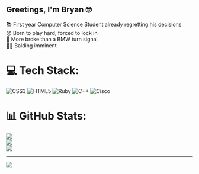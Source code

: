 ## Greetings, I'm Bryan 🤓

📚 First year Computer Science Student already regretting his decisions</br>
😞 Born to play hard, forced to lock in</br>
💸 More broke than a BMW turn signal</br>
👨‍🦲 Balding imminent</br>


# 💻 Tech Stack:
![CSS3](https://img.shields.io/badge/css3-%231572B6.svg?style=for-the-badge&logo=css3&logoColor=white) ![HTML5](https://img.shields.io/badge/html5-%23E34F26.svg?style=for-the-badge&logo=html5&logoColor=white) ![Ruby](https://img.shields.io/badge/ruby-%23CC342D.svg?style=for-the-badge&logo=ruby&logoColor=white) ![C++](https://img.shields.io/badge/c++-%2300599C.svg?style=for-the-badge&logo=c%2B%2B&logoColor=white) ![Cisco](https://img.shields.io/badge/cisco-%23049fd9.svg?style=for-the-badge&logo=cisco&logoColor=black)
# 📊 GitHub Stats:
![](https://github-readme-stats.vercel.app/api?username=bm-hy&theme=dark&hide_border=false&include_all_commits=false&count_private=false)<br/>
![](https://nirzak-streak-stats.vercel.app/?user=bm-hy&theme=dark&hide_border=false)<br/>
![](https://github-readme-stats.vercel.app/api/top-langs/?username=bm-hy&theme=dark&hide_border=false&include_all_commits=false&count_private=false&layout=compact)

---
[![](https://visitcount.itsvg.in/api?id=bm-hy&icon=0&color=0)](https://visitcount.itsvg.in)

<!-- Proudly created with GPRM ( https://gprm.itsvg.in ) -->
